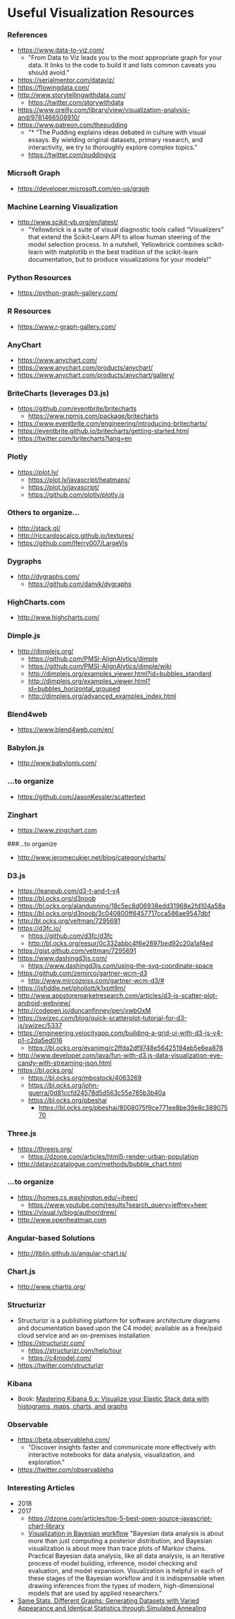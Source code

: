 
Useful Visualization Resources
==== 

### References
* https://www.data-to-viz.com/
  * "From Data to Viz leads you to the most appropriate graph for your data. It links to the code to build it and lists common caveats you should avoid."
* https://serialmentor.com/dataviz/
* https://flowingdata.com/
* http://www.storytellingwithdata.com/
  * https://twitter.com/storywithdata
* https://www.oreilly.com/library/view/visualization-analysis-and/9781466508910/
* https://www.patreon.com/thepudding
  * "* "The Pudding explains ideas debated in culture with visual essays. By wielding original datasets, primary research, and interactivity, we try to thoroughly explore complex topics."
  * https://twitter.com/puddingviz

	

### Micrsoft Graph
* https://developer.microsoft.com/en-us/graph

### Machine Learning Visualization
* http://www.scikit-yb.org/en/latest/
  * "Yellowbrick is a suite of visual diagnostic tools called “Visualizers” that extend the Scikit-Learn API to allow human steering of the model selection process. In a nutshell, Yellowbrick combines scikit-learn with matplotlib in the best tradition of the scikit-learn documentation, but to produce visualizations for your models!"


  
### Python Resources
* https://python-graph-gallery.com/



### R Resources
* https://www.r-graph-gallery.com/


  
### AnyChart
* https://www.anychart.com/
* https://www.anychart.com/products/anychart/
* https://www.anychart.com/products/anychart/gallery/


### BriteCharts (leverages D3.js)
* https://github.com/eventbrite/britecharts
  * https://www.npmjs.com/package/britecharts
* https://www.eventbrite.com/engineering/introducing-britecharts/
* https://eventbrite.github.io/britecharts/getting-started.html
* https://twitter.com/britecharts?lang=en


### Plotly
* https://plot.ly/
  * https://plot.ly/javascript/heatmaps/
  * https://plot.ly/javascript/
  * https://github.com/plotly/plotly.js

### Others to organize...
* http://stack.gl/
* http://riccardoscalco.github.io/textures/
* https://github.com/lferry007/LargeVis

### Dygraphs
* http://dygraphs.com/
  * https://github.com/danvk/dygraphs


### HighCharts.com
* http://www.highcharts.com/

### Dimple.js
* http://dimplejs.org/
  * https://github.com/PMSI-AlignAlytics/dimple
  * https://github.com/PMSI-AlignAlytics/dimple/wiki
  * http://dimplejs.org/examples_viewer.html?id=bubbles_standard
  * http://dimplejs.org/examples_viewer.html?id=bubbles_horizontal_grouped
  * http://dimplejs.org/advanced_examples_index.html

### Blend4web
* https://www.blend4web.com/en/

### Babylon.js
* http://www.babylonjs.com/

### ...to organize
* https://github.com/JasonKessler/scattertext


### Zinghart
* https://www.zingchart.com

###...to organize
* http://www.jeromecukier.net/blog/category/charts/

### D3.js
* https://leanpub.com/d3-t-and-t-v4
* https://bl.ocks.org/d3noob
* https://bl.ocks.org/alandunning/18c5ec8d06938edd31968e2fd104a58a
* https://bl.ocks.org/d3noob/3c040800ff6457717cca586ae9547dbf
* http://bl.ocks.org/veltman/7295691
* https://d3fc.io/
  * https://github.com/d3fc/d3fc
  * http://bl.ocks.org/eesur/0c332abbc4f6e2697bed92c20a1af4ed
* https://gist.github.com/veltman/7295691
* https://www.dashingd3js.com/
  * https://www.dashingd3js.com/using-the-svg-coordinate-space
* https://github.com/zemirco/gartner-wcm-d3
  * http://www.mircozeiss.com/gartner-wcm-d3/#
* https://jsfiddle.net/phollott/k1xptt9m/
* http://www.appstoremarketresearch.com/articles/d3-js-scatter-plot-android-webview/
* http://codepen.io/duncanfinney/pen/xwbOxM
* https://swizec.com/blog/quick-scatterplot-tutorial-for-d3-js/swizec/5337
* https://engineering.velocityapp.com/building-a-grid-ui-with-d3-js-v4-p1-c2da5ed016
  * https://bl.ocks.org/evanjmg/c2ffda2df9748e56425194eb5e6ea878
* http://www.developer.com/java/fun-with-d3.js-data-visualization-eye-candy-with-streaming-json.html
* https://bl.ocks.org/
  * https://bl.ocks.org/mbostock/4063269
  * https://bl.ocks.org/john-guerra/0d81ccfd24578d5d563c55e785b3b40a
  * https://bl.ocks.org/pbeshai
    * https://bl.ocks.org/pbeshai/8008075f9ce771ee8be39e8c38907570 

### Three.js
* https://threejs.org/
  * https://dzone.com/articles/html5-render-urban-population
* http://datavizcatalogue.com/methods/bubble_chart.html


### ...to organize
* https://homes.cs.washington.edu/~jheer/
  * https://www.youtube.com/results?search_query=jeffrey+heer
* https://visual.ly/blog/author/drew/
* http://www.openheatmap.com


### Angular-based Solutions
* http://jtblin.github.io/angular-chart.js/


### Chart.js
* http://www.chartjs.org/


### Structurizr
* Structurizr is a publishing platform for software architecture diagrams and documentation based upon the C4 model; available as a free/paid cloud service and an on-premises installation
* https://structurizr.com/
  * https://structurizr.com/help/tour
  * https://c4model.com/
* https://twitter.com/structurizr



### Kibana
* Book: [Mastering Kibana 6.x: Visualize your Elastic Stack data with histograms, maps, charts, and graphs](https://www.amazon.com/Mastering-Kibana-6-x-Visualize-histograms/dp/1788831039/)


### Observable
* https://beta.observablehq.com/
  * "Discover insights faster and communicate more effectively with interactive notebooks for data analysis, visualization, and exploration."
* https://twitter.com/observablehq
 



### Interesting Articles
* 2018
* 2017
  * https://dzone.com/articles/top-5-best-open-source-javascript-chart-library
  * [Visualization in Bayesian workflow](https://arxiv.org/abs/1709.01449)
    "Bayesian data analysis is about more than just computing a posterior distribution, and Bayesian visualization is about more than trace plots of Markov chains. Practical Bayesian data analysis, like all data analysis, is an iterative process of model building, inference, model checking and evaluation, and model expansion. Visualization is helpful in each of these stages of the Bayesian workflow and it is indispensable when drawing inferences from the types of modern, high-dimensional models that are used by applied researchers."
* [Same Stats, Different Graphs: Generating Datasets with Varied Appearance and Identical Statistics through Simulated Annealing](https://www.autodeskresearch.com/publications/samestats)




